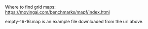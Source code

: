 Where to find grid maps:
https://movingai.com/benchmarks/mapf/index.html

empty-16-16.map is an example file downloaded from the url above.